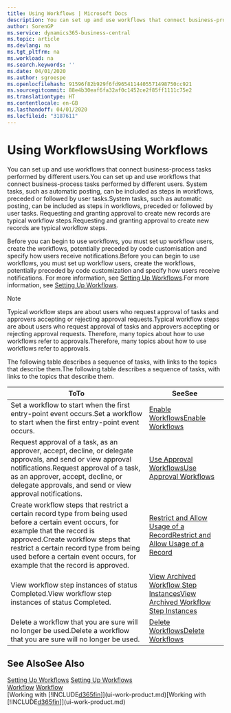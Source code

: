 ```yaml
---
title: Using Workflows | Microsoft Docs
description: You can set up and use workflows that connect business-process tasks performed by different users. System tasks, such as automatic posting, can be included as steps in workflows, preceded or followed by user tasks. Requesting and granting approval to create new records are typical workflow steps.
author: SorenGP
ms.service: dynamics365-business-central
ms.topic: article
ms.devlang: na
ms.tgt_pltfrm: na
ms.workload: na
ms.search.keywords: ''
ms.date: 04/01/2020
ms.author: sgroespe
ms.openlocfilehash: 91596f82b929f6fd9654114405571498750cc921
ms.sourcegitcommit: 88e4b30eaf6fa32af0c1452ce2f85ff1111c75e2
ms.translationtype: HT
ms.contentlocale: en-GB
ms.lasthandoff: 04/01/2020
ms.locfileid: "3187611"
---
```

# <a name="using-workflows"></a><span data-ttu-id="cc5ed-105">Using Workflows</span><span class="sxs-lookup"><span data-stu-id="cc5ed-105">Using Workflows</span></span>
<span data-ttu-id="cc5ed-106">You can set up and use workflows that connect business-process tasks performed by different users.</span><span class="sxs-lookup"><span data-stu-id="cc5ed-106">You can set up and use workflows that connect business-process tasks performed by different users.</span></span> <span data-ttu-id="cc5ed-107">System tasks, such as automatic posting, can be included as steps in workflows, preceded or followed by user tasks.</span><span class="sxs-lookup"><span data-stu-id="cc5ed-107">System tasks, such as automatic posting, can be included as steps in workflows, preceded or followed by user tasks.</span></span> <span data-ttu-id="cc5ed-108">Requesting and granting approval to create new records are typical workflow steps.</span><span class="sxs-lookup"><span data-stu-id="cc5ed-108">Requesting and granting approval to create new records are typical workflow steps.</span></span>  

 <span data-ttu-id="cc5ed-109">Before you can begin to use workflows, you must set up workflow users, create the workflows, potentially preceded by code customisation and specify how users receive notifications.</span><span class="sxs-lookup"><span data-stu-id="cc5ed-109">Before you can begin to use workflows, you must set up workflow users, create the workflows, potentially preceded by code customization and specify how users receive notifications.</span></span> <span data-ttu-id="cc5ed-110">For more information, see [Setting Up Workflows](across-set-up-workflows.md).</span><span class="sxs-lookup"><span data-stu-id="cc5ed-110">For more information, see [Setting Up Workflows](across-set-up-workflows.md).</span></span>  

> [!NOTE]  
>  <span data-ttu-id="cc5ed-111">Typical workflow steps are about users who request approval of tasks and approvers accepting or rejecting approval requests.</span><span class="sxs-lookup"><span data-stu-id="cc5ed-111">Typical workflow steps are about users who request approval of tasks and approvers accepting or rejecting approval requests.</span></span> <span data-ttu-id="cc5ed-112">Therefore, many topics about how to use workflows refer to approvals.</span><span class="sxs-lookup"><span data-stu-id="cc5ed-112">Therefore, many topics about how to use workflows refer to approvals.</span></span>  

 <span data-ttu-id="cc5ed-113">The following table describes a sequence of tasks, with links to the topics that describe them.</span><span class="sxs-lookup"><span data-stu-id="cc5ed-113">The following table describes a sequence of tasks, with links to the topics that describe them.</span></span>  

|<span data-ttu-id="cc5ed-114">**To**</span><span class="sxs-lookup"><span data-stu-id="cc5ed-114">**To**</span></span>|<span data-ttu-id="cc5ed-115">**See**</span><span class="sxs-lookup"><span data-stu-id="cc5ed-115">**See**</span></span>|  
|------------|-------------|  
|<span data-ttu-id="cc5ed-116">Set a workflow to start when the first entry-point event occurs.</span><span class="sxs-lookup"><span data-stu-id="cc5ed-116">Set a workflow to start when the first entry-point event occurs.</span></span>|[<span data-ttu-id="cc5ed-117">Enable Workflows</span><span class="sxs-lookup"><span data-stu-id="cc5ed-117">Enable Workflows</span></span>](across-how-to-enable-workflows.md)|  
|<span data-ttu-id="cc5ed-118">Request approval of a task, as an approver, accept, decline, or delegate approvals, and send or view approval notifications.</span><span class="sxs-lookup"><span data-stu-id="cc5ed-118">Request approval of a task, as an approver, accept, decline, or delegate approvals, and send or view approval notifications.</span></span>|[<span data-ttu-id="cc5ed-119">Use Approval Workflows</span><span class="sxs-lookup"><span data-stu-id="cc5ed-119">Use Approval Workflows</span></span>](across-how-use-approval-workflows.md)|  
|<span data-ttu-id="cc5ed-120">Create workflow steps that restrict a certain record type from being used before a certain event occurs, for example that the record is approved.</span><span class="sxs-lookup"><span data-stu-id="cc5ed-120">Create workflow steps that restrict a certain record type from being used before a certain event occurs, for example that the record is approved.</span></span>|[<span data-ttu-id="cc5ed-121">Restrict and Allow Usage of a Record</span><span class="sxs-lookup"><span data-stu-id="cc5ed-121">Restrict and Allow Usage of a Record</span></span>](across-how-to-restrict-and-allow-usage-of-a-record.md)|  
|<span data-ttu-id="cc5ed-122">View workflow step instances of status Completed.</span><span class="sxs-lookup"><span data-stu-id="cc5ed-122">View workflow step instances of status Completed.</span></span>|[<span data-ttu-id="cc5ed-123">View Archived Workflow Step Instances</span><span class="sxs-lookup"><span data-stu-id="cc5ed-123">View Archived Workflow Step Instances</span></span>](across-how-to-view-archived-workflow-step-instances.md)|  
|<span data-ttu-id="cc5ed-124">Delete a workflow that you are sure will no longer be used.</span><span class="sxs-lookup"><span data-stu-id="cc5ed-124">Delete a workflow that you are sure will no longer be used.</span></span>|[<span data-ttu-id="cc5ed-125">Delete Workflows</span><span class="sxs-lookup"><span data-stu-id="cc5ed-125">Delete Workflows</span></span>](across-how-to-delete-workflows.md)|  

## <a name="see-also"></a><span data-ttu-id="cc5ed-126">See Also</span><span class="sxs-lookup"><span data-stu-id="cc5ed-126">See Also</span></span>  
<span data-ttu-id="cc5ed-127">[Setting Up Workflows](across-set-up-workflows.md) </span><span class="sxs-lookup"><span data-stu-id="cc5ed-127">[Setting Up Workflows](across-set-up-workflows.md) </span></span>  
<span data-ttu-id="cc5ed-128">[Workflow](across-workflow.md) </span><span class="sxs-lookup"><span data-stu-id="cc5ed-128">[Workflow](across-workflow.md) </span></span>  
<span data-ttu-id="cc5ed-129">[Working with [!INCLUDE[d365fin](includes/d365fin_md.md)]](ui-work-product.md)</span><span class="sxs-lookup"><span data-stu-id="cc5ed-129">[Working with [!INCLUDE[d365fin](includes/d365fin_md.md)]](ui-work-product.md)</span></span>
